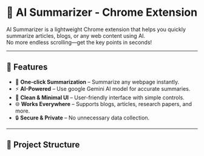 # 🧠 AI Summarizer - Chrome Extension

AI Summarizer is a lightweight Chrome extension that helps you quickly summarize articles, blogs, or any web content using AI.  
No more endless scrolling—get the key points in seconds!

---

## 🚀 Features
- 📑 **One-click Summarization** – Summarize any webpage instantly.  
- ⚡ **AI-Powered** – Use google Gemini AI model for accurate summaries.  
- 🎨 **Clean & Minimal UI** – User-friendly interface with simple controls.  
- 🌐 **Works Everywhere** – Supports blogs, articles, research papers, and more.  
- 🔒 **Secure & Private** – No unnecessary data collection.  

---

## 📂 Project Structure
